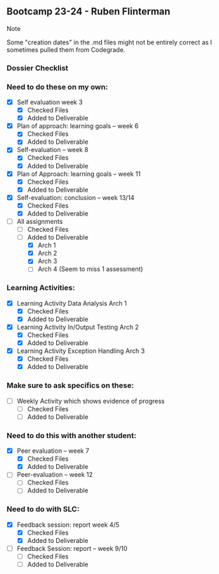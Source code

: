 ## Bootcamp 23-24 - Ruben Flinterman

> [!NOTE]  
> Some "creation dates" in the .md files might not be entirely correct as I sometimes pulled them from Codegrade.

### Dossier Checklist 
### Need to do these on my own:
- [x] Self evaluation week 3
  - [x] Checked Files
  - [x] Added to Deliverable

- [x] Plan of approach: learning goals – week 6
  - [x] Checked Files
  - [x] Added to Deliverable

- [x] Self-evaluation – week 8
  - [x] Checked Files
  - [x] Added to Deliverable

- [x] Plan of Approach: learning goals – week 11
  - [x] Checked Files
  - [x] Added to Deliverable

- [x] Self-evaluation: conclusion – week 13/14
  - [x] Checked Files
  - [x] Added to Deliverable

- [ ] All assignments
  - [ ] Checked Files
  - [ ] Added to Deliverable
    - [x] Arch 1
    - [x] Arch 2
    - [x] Arch 3
    - [ ] Arch 4 (Seem to miss 1 assessment)

### Learning Activities:
- [x] Learning Activity Data Analysis Arch 1
  - [x] Checked Files
  - [x] Added to Deliverable

- [x] Learning Activity In/Output Testing Arch 2
  - [x] Checked Files
  - [x] Added to Deliverable

- [x] Learning Activity Exception Handling Arch 3
  - [x] Checked Files
  - [x] Added to Deliverable

### Make sure to ask specifics on these:
- [ ] Weekly Activity which shows evidence of progress
  - [ ] Checked Files
  - [ ] Added to Deliverable

### Need to do this with another student:
- [x] Peer evaluation – week 7
  - [x] Checked Files
  - [x] Added to Deliverable
- [ ] Peer-evaluation – week 12
  - [ ] Checked Files
  - [ ] Added to Deliverable
  
### Need to do with SLC:
- [x] Feedback session: report week 4/5
  - [x] Checked Files
  - [x] Added to Deliverable
- [ ] Feedback Session: report – week 9/10
  - [ ] Checked Files
  - [ ] Added to Deliverable
